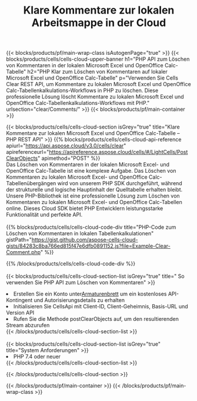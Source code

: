 ﻿---
title:  Klare Kommentare zur lokalen Arbeitsmappe in der Cloud
description:  Cloud-APIs und SDKs zum Löschen von Kommentaren zu Microsoft Excel und OpenOffice Calc. Klare Kommentare zu lokalen Tabellenkalkulationen durch die Cells Cloud API. SDK unterstützt verschiedene Entwicklungssprachen. Dazu gehören Android, C#, Go, Java, NodeJS, Perl, PHP, Python, Ruby und Swift.
url: /de/php/clear/comments/
---
{{< blocks/products/pf/main-wrap-class isAutogenPage="true" >}}
{{< blocks/products/cells/cells-cloud-upper-banner h1="PHP API zum Löschen von Kommentaren in der lokalen Microsoft Excel und OpenOffice Calc-Tabelle" h2="PHP Klar zum Löschen von Kommentaren auf lokaler Microsoft Excel und OpenOffice Calc-Tabelle" p="Verwenden Sie Cells Clear REST API, um Kommentare zu lokalen Microsoft Excel und OpenOffice Calc-Tabellenkalkulations-Workflows in PHP zu löschen. Diese professionelle Lösung löscht Kommentare zu lokalen Microsoft Excel und OpenOffice Calc-Tabellenkalkulations-Workflows mit PHP." urlsection="clear/Comments/" >}}
{{< blocks/products/pf/main-container >}}

{{< blocks/products/cells/cells-cloud-section isGrey="true" title="Klare Kommentare zur lokalen Microsoft Excel und OpenOffice Calc-Tabelle – PHP REST API" >}}
{{% blocks/products/cells/cells-cloud-api-reference apiurl="https://api.aspose.cloud/v3.0/cells/clear" apireferenceurl="https://apireference.aspose.cloud/cells/#/LightCells/PostClearObjects" apimethod="POST" %}}
<br/>
Das Löschen von Kommentaren in der lokalen Microsoft Excel- und OpenOffice Calc-Tabelle ist eine komplexe Aufgabe. Das Löschen von Kommentaren zu lokalen Microsoft Excel- und OpenOffice Calc-Tabellenübergängen wird von unserem PHP SDK durchgeführt, während der strukturelle und logische Hauptinhalt der Quelltabelle erhalten bleibt. Unsere PHP-Bibliothek ist eine professionelle Lösung zum Löschen von Kommentaren zu lokalen Microsoft Excel- und OpenOffice Calc-Tabellen online. Dieses Cloud SDK bietet PHP Entwicklern leistungsstarke Funktionalität und perfekte API.
<br/>
<br/>
{{% blocks/products/cells/cells-cloud-code-div title="PHP-Code zum Löschen von Kommentaren in lokalen Tabellenkalkulationen" gistPath="https://gist.github.com/aspose-cells-cloud-gists/84283c8ba766ed815f47e6dfb0891152.js?file=Example-Clear-Comment.php" %}}
  
{{% /blocks/products/cells/cells-cloud-code-div %}}
<br/>
<br/>
{{< blocks/products/cells/cells-cloud-section-list isGrey="true" title=" So verwenden Sie PHP API zum Löschen von Kommentaren" >}}
<li> Erstellen Sie ein Konto unter<a href="https://dashboard.aspose.cloud/">Armaturenbrett</a> um ein kostenloses API-Kontingent und Autorisierungsdetails zu erhalten</li>
<li>Initialisieren Sie CellsApi mit Client-ID, Client-Geheimnis, Basis-URL und Version API</li>
<li>Rufen Sie die Methode postClearObjects auf, um den resultierenden Stream abzurufen</li>
{{< /blocks/products/cells/cells-cloud-section-list >}}
<br/>
<br/>
{{< blocks/products/cells/cells-cloud-section-list isGrey="true" title="System Anforderungen" >}}
<li>PHP 7.4 oder neuer</li>
{{< /blocks/products/cells/cells-cloud-section-list >}}

{{< /blocks/products/cells/cells-cloud-section >}}

{{< /blocks/products/pf/main-container >}}
{{< /blocks/products/pf/main-wrap-class >}}
